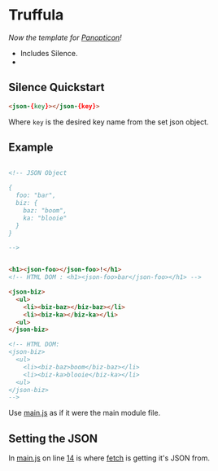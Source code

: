 # Truffula

_Now the template for [Panopticon](https://github.com/antiPhaseDomain/Panopticon)!_

* Includes Silence.
* 

## Silence Quickstart

```html
<json-{key}></json-{key}>
```
Where `key` is the desired key name from the set json object.

## Example

```html

<!-- JSON Object 

{ 
  foo: "bar", 
  biz: { 
    baz: "boom", 
    ka: "blooie" 
  } 
}

-->


<h1><json-foo></json-foo>!</h1>
<!-- HTML DOM : <h1><json-foo>bar</json-foo></h1> -->

<json-biz>
  <ul>
    <li><biz-baz></biz-baz></li>
    <li><biz-ka></biz-ka></li>
  <ul>
</json-biz>

<!-- HTML DOM:
<json-biz>
  <ul>
    <li><biz-baz>boom</biz-baz></li>
    <li><biz-ka>blooie</biz-ka></li>
  <ul>
</json-biz>
-->
```

Use [main.js](https://github.com/antiPhaseDomain/Silence/blob/master/assets/scripts/main.js) as if it were the main module file. 

## Setting the JSON

In [main.js](https://github.com/antiPhaseDomain/Silence/blob/master/assets/scripts/main.js) on line [14](https://github.com/antiPhaseDomain/Silence/blob/master/assets/scripts/main.js#L14) is where [fetch](https://css-tricks.com/using-fetch/) is getting it's JSON from.



